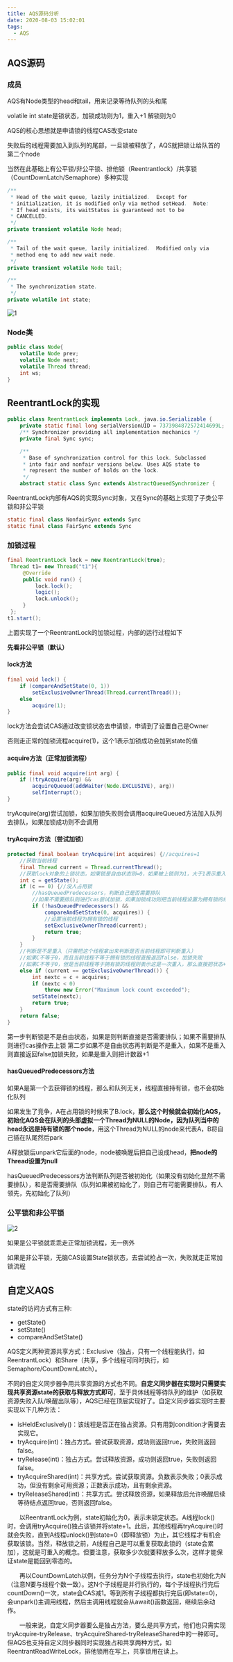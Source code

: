 ```yaml
---
title: AQS源码分析
date: 2020-08-03 15:02:01
tags:
  - AQS
---
```


## AQS源码

### 成员

AQS有Node类型的head和tail，用来记录等待队列的头和尾

volatile int state是锁状态，加锁成功则为1，重入+1 解锁则为0

AQS的核心思想就是申请锁的线程CAS改变state

失败后的线程需要加入到队列的尾部，一旦锁被释放了，AQS就把锁让给队首的第二个node

当然在此基础上有公平锁/非公平锁、排他锁（Reentrantlock）/共享锁（CountDownLatch/Semaphore）多种实现

```java
/**
 * Head of the wait queue, lazily initialized.  Except for
 * initialization, it is modified only via method setHead.  Note:
 * If head exists, its waitStatus is guaranteed not to be
 * CANCELLED.
 */
private transient volatile Node head;

/**
 * Tail of the wait queue, lazily initialized.  Modified only via
 * method enq to add new wait node.
 */
private transient volatile Node tail;

/**
 * The synchronization state.
 */
private volatile int state;
```

![1](AQS源码分析/1.png)

### Node类

```java
public class Node{
    volatile Node prev;
    volatile Node next;
    volatile Thread thread;
    int ws;
}
```

## ReentrantLock的实现

```java
public class ReentrantLock implements Lock, java.io.Serializable {
    private static final long serialVersionUID = 7373984872572414699L;
    /** Synchronizer providing all implementation mechanics */
    private final Sync sync;

    /**
     * Base of synchronization control for this lock. Subclassed
     * into fair and nonfair versions below. Uses AQS state to
     * represent the number of holds on the lock.
     */
    abstract static class Sync extends AbstractQueuedSynchronizer {
```

ReentrantLock内部有AQS的实现Sync对象，又在Sync的基础上实现了子类公平锁和非公平锁

```java
static final class NonfairSync extends Sync
static final class FairSync extends Sync
```

### 加锁过程

```java
final ReentrantLock lock = new ReentrantLock(true);
 Thread t1= new Thread("t1"){
     @Override
     public void run() {
         lock.lock();
         logic();
         lock.unlock();
     }
 };
t1.start();
```

上面实现了一个ReentrantLock的加锁过程，内部的运行过程如下

**先看非公平锁（默认）**

#### lock方法

```java
final void lock() {
    if (compareAndSetState(0, 1))
        setExclusiveOwnerThread(Thread.currentThread());
    else
        acquire(1);
}
```

lock方法会尝试CAS通过改变锁状态去申请锁，申请到了设置自己是Owner

否则走正常的加锁流程acquire(1)，这个1表示加锁成功会加到state的值

#### acquire方法（正常加锁流程）

```java
public final void acquire(int arg) {
    if (!tryAcquire(arg) &&
        acquireQueued(addWaiter(Node.EXCLUSIVE), arg))
        selfInterrupt();
}
```

tryAcquire(arg)尝试加锁，如果加锁失败则会调用acquireQueued方法加入队列去排队，如果加锁成功则不会调用

#### tryAcquire方法（尝试加锁）

```java
protected final boolean tryAcquire(int acquires) {//acquires=1
    //获取当前线程
    final Thread current = Thread.currentThread();
    //获取lock对象的上锁状态，如果锁是自由状态则=0，如果被上锁则为1，大于1表示重入
    int c = getState();
    if (c == 0) {//没人占用锁
        //hasQueuedPredecessors，判断自己是否需要排队
        //如果不需要排队则进行cas尝试加锁，如果加锁成功则把当前线程设置为拥有锁的线程返回true
        if (!hasQueuedPredecessors() &&
            compareAndSetState(0, acquires)) {
            //设置当前线程为拥有锁的线程
            setExclusiveOwnerThread(current);
            return true;
        }
    }
    //判断是不是重入（只需把这个线程拿出来判断是否当前线程即可判断重入）    
    //如果C不等于0，而且当前线程不等于拥有锁的线程直接返回false，加锁失败
    //如果C不等于0，但是当前线程等于拥有锁的线程则表示这是一次重入，那么直接把状态+1表示重入次数+1
    else if (current == getExclusiveOwnerThread()) {
        int nextc = c + acquires;
        if (nextc < 0)
            throw new Error("Maximum lock count exceeded");
        setState(nextc);
        return true;
    }
    return false;
}
```

第一步判断锁是不是自由状态，如果是则判断直接是否需要排队；如果不需要排队则进行cas操作去上锁
第二步如果不是自由状态再判断是不是重入，如果不是重入则直接返回false加锁失败，如果是重入则把计数器+1

#### hasQueuedPredecessors方法

如果A是第一个去获得锁的线程，那么和队列无关，线程直接持有锁，也不会初始化队列

如果发生了竞争，A在占用锁的时候来了B.lock，**那么这个时候就会初始化AQS，初始化AQS会在队列的头部虚拟一个Thread为NULL的Node，因为队列当中的head永远是持有锁的那个node**，用这个Thread为NULL的node来代表A，B将自己插在队尾然后park

A释放锁后unpark它后面的node，node被唤醒后把自己设成head，**把node的Thread设置为null**



hasQueuedPredecessors方法判断队列是否被初始化（如果没有初始化显然不需要排队），和是否需要排队（队列如果被初始化了，则自己有可能需要排队，有人领先，先初始化了队列）

### 公平锁和非公平锁

![2](AQS源码分析/2.png)

如果是公平锁就乖乖走正常加锁流程，无一例外

如果是非公平锁，无脑CAS设置State锁状态，去尝试抢占一次，失败就走正常加锁流程

## 自定义AQS

state的访问方式有三种:

- getState()
- setState()
- compareAndSetState()

AQS定义两种资源共享方式：Exclusive（独占，只有一个线程能执行，如ReentrantLock）和Share（共享，多个线程可同时执行，如Semaphore/CountDownLatch）。

不同的自定义同步器争用共享资源的方式也不同。**自定义同步器在实现时只需要实现共享资源state的获取与释放方式即可**，至于具体线程等待队列的维护（如获取资源失败入队/唤醒出队等），AQS已经在顶层实现好了。自定义同步器实现时主要实现以下几种方法：

- isHeldExclusively()：该线程是否正在独占资源。只有用到condition才需要去实现它。
- tryAcquire(int)：独占方式。尝试获取资源，成功则返回true，失败则返回false。
- tryRelease(int)：独占方式。尝试释放资源，成功则返回true，失败则返回false。
- tryAcquireShared(int)：共享方式。尝试获取资源。负数表示失败；0表示成功，但没有剩余可用资源；正数表示成功，且有剩余资源。
- tryReleaseShared(int)：共享方式。尝试释放资源，如果释放后允许唤醒后续等待结点返回true，否则返回false。

　　以ReentrantLock为例，state初始化为0，表示未锁定状态。A线程lock()时，会调用tryAcquire()独占该锁并将state+1。此后，其他线程再tryAcquire()时就会失败，直到A线程unlock()到state=0（即释放锁）为止，其它线程才有机会获取该锁。当然，释放锁之前，A线程自己是可以重复获取此锁的（state会累加），这就是可重入的概念。但要注意，获取多少次就要释放多么次，这样才能保证state是能回到零态的。

　　再以CountDownLatch以例，任务分为N个子线程去执行，state也初始化为N（注意N要与线程个数一致）。这N个子线程是并行执行的，每个子线程执行完后countDown()一次，state会CAS减1。等到所有子线程都执行完后(即state=0)，会unpark()主调用线程，然后主调用线程就会从await()函数返回，继续后余动作。

　　一般来说，自定义同步器要么是独占方法，要么是共享方式，他们也只需实现tryAcquire-tryRelease、tryAcquireShared-tryReleaseShared中的一种即可。但AQS也支持自定义同步器同时实现独占和共享两种方式，如ReentrantReadWriteLock，排他锁用在写上，共享锁用在读上。